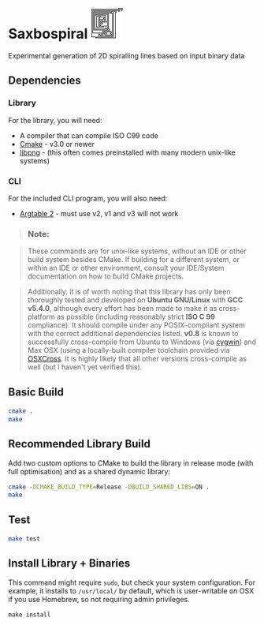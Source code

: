 # Saxbospiral ![saxbospiral](saxbospiral.png "saxbospiral")

Experimental generation of 2D spiralling lines based on input binary data

## Dependencies

### Library

For the library, you will need:

- A compiler that can compile ISO C99 code
- [Cmake](https://cmake.org/) - v3.0 or newer
- [libpng](http://www.libpng.org/pub/png/libpng.html) - (this often comes preinstalled with many modern unix-like systems)

### CLI

For the included CLI program, you will also need:

- [Argtable 2](http://argtable.sourceforge.net/) - must use v2, v1 and v3 will not work

> ### Note:

> These commands are for unix-like systems, without an IDE or other build system besides CMake. If building for a different system, or within an IDE or other environment, consult your IDE/System documentation on how to build CMake projects.

> Additionally, it is of worth noting that this library has only been thoroughly tested and developed on **Ubuntu GNU/Linux** with **GCC v5.4.0**, although every effort has been made to make it as cross-platform as possible (including reasonably strict **ISO C 99** compliance). It should compile under any POSIX-compliant system with the correct additional dependencies listed. **v0.8** is known to successfully cross-compile from Ubuntu to Windows (via [cygwin](https://www.cygwin.com/)) and Max OSX (using a locally-built compiler toolchain provided via [OSXCross](https://github.com/tpoechtrager/osxcross). It is highly likely that all other versions cross-compile as well (but I haven't yet verified this).

## Basic Build

```sh
cmake .
make
```

## Recommended Library Build

Add two custom options to CMake to build the library in release mode (with full optimisation) and as a shared dynamic library:

```sh
cmake -DCMAKE_BUILD_TYPE=Release -DBUILD_SHARED_LIBS=ON .
make
```

## Test

```sh
make test
```

## Install Library + Binaries

This command might require `sudo`, but check your system configuration. For example, it installs to `/usr/local/` by default, which is user-writable on OSX if you use Homebrew, so not requiring admin privileges.

```
make install
```
